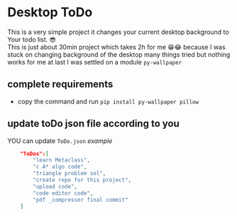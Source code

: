 # Desktop ToDo
This is a very simple project it changes your current desktop background to Your todo list. 😎  
This is just about 30min project which takes 2h for me 😁😂 because I was stuck on changing background of the desktop many things tried but nothing works for me at last I was settled on a module `py-wallpaper`

## complete requirements
  - copy the command and run `pip install py-wallpaper pillow`

## update toDo json file according to you
YOU can update `ToDo.json` 
*example*
```info.json
    "ToDos":[
        "learn Metaclass",
        "c A* algo code",
        "triangle problem sol",
        "create repo for this project",
        "upload code",
        "code editor code",
        "pdf _compresser final commit"
    ]
```